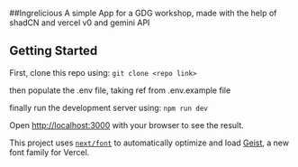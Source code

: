 ##Ingrelicious
A simple App for a GDG workshop, made with the help of shadCN and vercel v0 and gemini API



## Getting Started

First, clone this repo using:
`git clone <repo link>`

then populate the .env file, taking ref from .env.example file

finally run the development server using:
`npm run dev`

Open [http://localhost:3000](http://localhost:3000) with your browser to see the result.

This project uses [`next/font`](https://nextjs.org/docs/app/building-your-application/optimizing/fonts) to automatically optimize and load [Geist](https://vercel.com/font), a new font family for Vercel.
